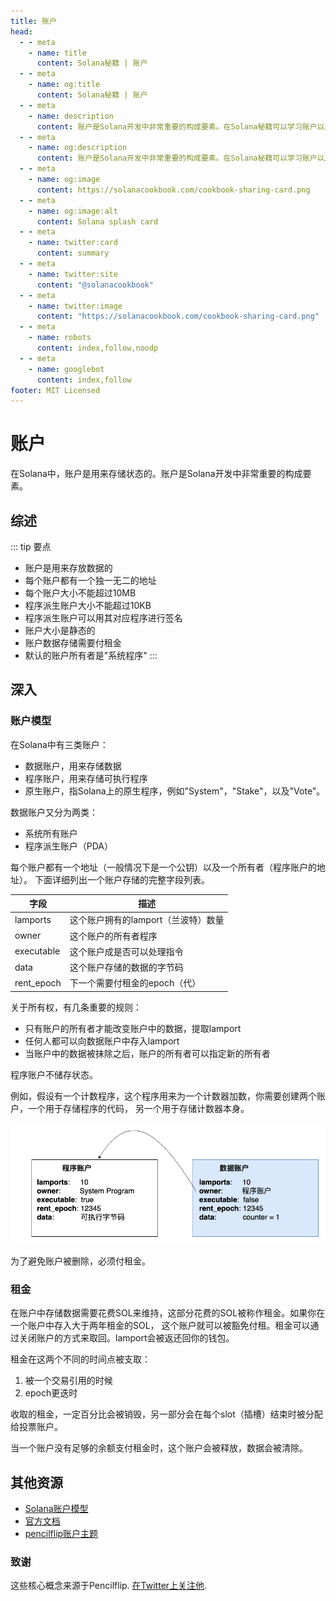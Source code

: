 ```yaml
---
title: 账户
head:
  - - meta
    - name: title
      content: Solana秘籍 | 账户
  - - meta
    - name: og:title
      content: Solana秘籍 | 账户
  - - meta
    - name: description
      content: 账户是Solana开发中非常重要的构成要素。在Solana秘籍可以学习账户以及其他一些核心概念。
  - - meta
    - name: og:description
      content: 账户是Solana开发中非常重要的构成要素。在Solana秘籍可以学习账户以及其他一些核心概念。
  - - meta
    - name: og:image
      content: https://solanacookbook.com/cookbook-sharing-card.png
  - - meta
    - name: og:image:alt
      content: Solana splash card
  - - meta
    - name: twitter:card
      content: summary
  - - meta
    - name: twitter:site
      content: "@solanacookbook"
  - - meta
    - name: twitter:image
      content: "https://solanacookbook.com/cookbook-sharing-card.png"
  - - meta
    - name: robots
      content: index,follow,noodp
  - - meta
    - name: googlebot
      content: index,follow
footer: MIT Licensed
---
```


# 账户

在Solana中，账户是用来存储状态的。账户是Solana开发中非常重要的构成要素。

## 综述

::: tip 要点
- 账户是用来存放数据的
- 每个账户都有一个独一无二的地址
- 每个账户大小不能超过10MB
- 程序派生账户大小不能超过10KB
- 程序派生账户可以用其对应程序进行签名
- 账户大小是静态的
- 账户数据存储需要付租金
- 默认的账户所有者是"系统程序"
:::

## 深入

### 账户模型

在Solana中有三类账户：

- 数据账户，用来存储数据
- 程序账户，用来存储可执行程序
- 原生账户，指Solana上的原生程序，例如"System"，"Stake"，以及"Vote"。

数据账户又分为两类：

- 系统所有账户
- 程序派生账户（PDA）

每个账户都有一个地址（一般情况下是一个公钥）以及一个所有者（程序账户的地址）。
下面详细列出一个账户存储的完整字段列表。

| 字段      | 描述                                    |
|------------|------------------------------------------------|
| lamports   | 这个账户拥有的lamport（兰波特）数量   |
| owner      | 这个账户的所有者程序              |
| executable | 这个账户成是否可以处理指令  |
| data       | 这个账户存储的数据的字节码 |
| rent_epoch | 下一个需要付租金的epoch（代） |

关于所有权，有几条重要的规则：

- 只有账户的所有者才能改变账户中的数据，提取lamport
- 任何人都可以向数据账户中存入lamport
- 当账户中的数据被抹除之后，账户的所有者可以指定新的所有者

程序账户不储存状态。

例如，假设有一个计数程序，这个程序用来为一个计数器加数，你需要创建两个账户，一个用于存储程序的代码，
另一个用于存储计数器本身。

![](./account_example.png)

为了避免账户被删除，必须付租金。

### 租金

在账户中存储数据需要花费SOL来维持，这部分花费的SOL被称作租金。如果你在一个账户中存入大于两年租金的SOL，
这个账户就可以被豁免付租。租金可以通过关闭账户的方式来取回。lamport会被返还回你的钱包。

租金在这两个不同的时间点被支取：

1. 被一个交易引用的时候
2. epoch更迭时

收取的租金，一定百分比会被销毁，另一部分会在每个slot（插槽）结束时被分配给投票账户。

当一个账户没有足够的余额支付租金时，这个账户会被释放，数据会被清除。

## 其他资源

- [Solana账户模型](https://solana.wiki/zh-cn/docs/account-model/#account-storage)
- [官方文档](https://docs.solana.com/developing/programming-model/accounts)
- [pencilflip账户主题](https://twitter.com/pencilflip/status/1452402100470644739)

### 致谢

这些核心概念来源于Pencilflip. [在Twitter上关注他](https://twitter.com/intent/user?screen_name=pencilflip).